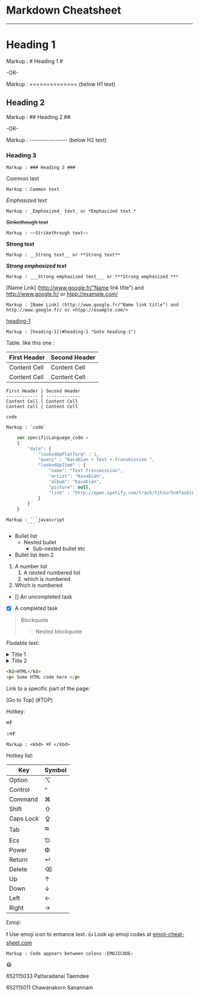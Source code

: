 Markdown Cheatsheet<a name = "TOP"></a>
===================

----
# Heading 1 #

Markup : # Heading 1 #

-OR-

Markup : ============== (below H1 text)

## Heading 2 ##

Markup : ## Heading 2 ##

-OR-

Markup : ---------------- (below H2 text)

### Heading 3 ###

    Markup : ### Heading 3 ###

Common text

    Markup : Common text

_Emphasized text_

    Markup : _Emphasized_ text_ or *Emphasized text *

~~Strikethough text~~

    Markup : ~~Strikethrough text~~

__Strong text__

    Markup : __Strong text__ or **Strong text**

___Strong emphasized text___

    Markup : ___Strong emphasized text___ or ***Strong emphasized ***

[Name Link] (http://www.google.fr/"Name link title") and http://www.google.fr/ or <htpp://example.com/>

    Markup : [Name Link] (http://www.google.fr/"Name link title") and http://www.google.fr/ or <htpp://example.com/>

[heading-1](#heading-1 "Goto heading-1")

    Markup : [heading-1](#heading-1 "Goto heading-1")

Table. like this one :

First Header | Second Header
------------ | -------------
Content Cell | Content Cell
Content Cell | Content Cell

```
First Header | Second Header
------------ | -------------
Content Cell | Content Cell
Content Cell | Content Cell
```

`code`

    Markup : `code`

```javascript
    var specificLanguage_code =
    {
        "data": {
            "lookedUpPlatform" : 1,
            "query" : "Kasabian + Test + Transmission ",
            "lookedUpItem" : {
                "name": "Test Transmission",
                "artist": "Kasabian",
                "album": "Kasabian",
                "picture": null,
                "link" : "http://open.spotify.com/track/5jhJur5n4fasblLSCOcrTp"
            }
        }
    }
```

    Markup : ```javascript
            ```

* Bullet list
    * Nested bullet
        * Sub-nested bullet etc
* Bullet list item 2
1. A number list
    1. A nested numbered list
    2. which is numbered
2. Which is numbered

- [] An uncompleted task
- [x] A completed task


> Blockquote
>> Nested blockquote

Flodable text:

<details>
    <summary>Title 1</summary>
    <p>Content 1 Content 1 Content 1 Content 1 Content 1 </p>
</details>
<details>
    <summary>Title 2</summary>
    <p>Content2 Content2 Content2 Content2 Content2
</p>
</details>

```html
<h3>HTML</h3>
<p> Some HTML code here </p>
```

Link to a specific part of the page:

[Go to Top] (#TOP)

Hotkey:

<kbd> ⌘F  </kbd>

<kbd> ⇧⌘F  </kbd>

    Markup : <kbd> ⌘F </kbd>

Hotkey list:

| Key | Symbol |
| --- | --- |
| Option |⌥|
| Control |^|
| Command |⌘|
| Shift | ⇧ | 
| Caps Lock | ⇪ |
| Tab | ⭾ |
| Ecs | ⎋ |
| Power | ⵀ |
| Return | ↵  |
| Delete | ⌫ |
| Up | ↑ |
| Down | ↓ |
| Left | ← |
| Right| → |

Emoji:

:exclamation: Use emoji icon to enhance text. :+1: Look up emoji codes at [emoji-cheat-sheet.com](http://emoji-cheat-sheet.com/)

    Markup : Code appears between colons :EMOJICODE:

:mask:


652115033 Pattaradanai Taemdee


652115011 Chawanakorn Sanannam


    






